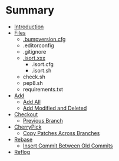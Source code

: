 # Summary

* [Introduction](README.md)
* [Files](Files/README.md)
  * [.bumpversion.cfg](Files/bumpversion.cfg.md)
  * .editorconfig
  * .gitignore
  * [.isort.xxx](Files/isort.xxx.md)
    * .isort.cfg
    * .isort.sh
  * check.sh
  * pep8.sh
  * requirements.txt
* [Add](Add/README.md)
  * [Add All](Add/add-all.md)
  * [Add Modified and Deleted](Add/add-modified-and-deleted.md)
* [Checkout](Checkout/README.md)
  * [Previous Branch](Checkout/previous-branch.md)
* [CherryPick](CherryPick/README.md)
  * [Copy Patches Across Branches](CherryPick/copy-patches-across-branches.md)
* [Rebase](Rebase/README.md)
  * [Insert Commit Between Old Commits](Rebase/insert-commit-between-old-commits.md)
* [Reflog](Reflog/README.md)